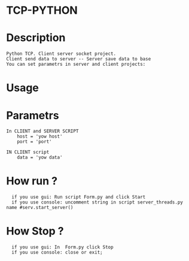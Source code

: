 # TCP-PYTHON

# Description

    Python TCP. Client server socket project.
    Client send data to server -- Server save data to base
    You can set parametrs in server and client projects:

# Usage

  # Parametrs
    In CLIENT and SERVER SCRIPT
        host = 'yow host'
        port = 'port'

    IN CLIENT script
        data = 'yow data'

   # How run ?
      if you use gui: Run script Form.py and click Start
      if you use console: uncomment string in script server_threads.py name #serv.start_server()  

   # How Stop ?
      if you use gui: In  Form.py click Stop
      if you use console: close or exit;
